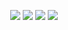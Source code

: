 <p align="center">
  <a href="https://soupbowl.io"><img src="https://img.shields.io/badge/has-website-138E96?style=for-the-badge&logo=html5&logoColor=white"/></a>
  <a href="https://mstdn.social/@soupbowl"><img src="https://img.shields.io/badge/has-mastodon-6364FF?style=for-the-badge&logo=mastodon&logoColor=white"/></a>
  <a href="https://discord.com/users/555374749019013141"><img src="https://img.shields.io/badge/has-discord-6364FF?style=for-the-badge&logo=discord&logoColor=white"/></a>
  <a href="https://studio.buymeacoffee.com/dashboard"><img src="https://img.shields.io/badge/has-donate-FDDB00?style=for-the-badge&logo=buymeacoffee&logoColor=white"/></a>
</p>
